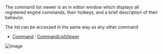 The command list viewer is an in editor window which displays all registered engine commands, their hotkeys, and a brief description of their behavior.

The list can be accessed in the same way as any other command

- [Command](https://github.com/PlasmaEngine/PlasmaDocs/blob/master/plasma_editor_documentation/plasmamanual/editor/editorcommands.markdown) : [CommandListViewer](https://github.com/PlasmaEngine/PlasmaDocs/blob/master/code_reference/command_reference.markdown#commandlistviewer)



![image](https://media.githubusercontent.com/media/dragonCASTjosh/ZeroFiles/master/doc_files/90634.png)

 

 